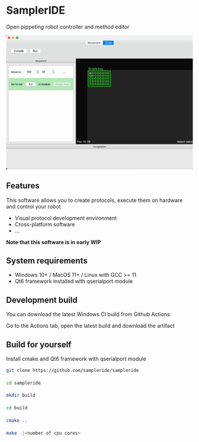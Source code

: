 # SamplerIDE

Open pippeting robot controller and method editor

![sampleride](https://raw.githubusercontent.com/sampleride/sampleride/main/.github/screen1.jpg)

## Features

This software allows you to create protocols, execute them on hardware and control your robot

* Visual protocol development environment
* Cross-platform software
* ...

**Note that this software is in early WIP**

## System requirements

* Windows 10+ / MacOS 11+ / Linux with GCC >= 11
* Qt6 framework installed with qserialport module

## Development build

You can download the latest Windows CI build from Github Actions:

Go to the Actions tab, open the latest build and download the artifact

## Build for yourself

Install cmake and Qt6 framework with qserialport module

```bash
git clone https://github.com/sampleride/sampleride

cd sampleride

mkdir build

cd build

cmake ..

make -j<number of cpu cores>
```

